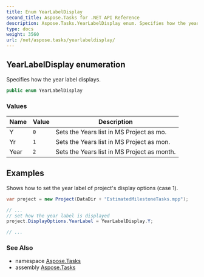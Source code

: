 ```yaml
---
title: Enum YearLabelDisplay
second_title: Aspose.Tasks for .NET API Reference
description: Aspose.Tasks.YearLabelDisplay enum. Specifies how the year label displays
type: docs
weight: 3560
url: /net/aspose.tasks/yearlabeldisplay/
---
```

## YearLabelDisplay enumeration

Specifies how the year label displays.

```csharp
public enum YearLabelDisplay
```

### Values

| Name | Value | Description |
| --- | --- | --- |
| Y | `0` | Sets the Years list in MS Project as mo. |
| Yr | `1` | Sets the Years list in MS Project as mon. |
| Year | `2` | Sets the Years list in MS Project as month. |

## Examples

Shows how to set the year label of project's display options (case 1).

```csharp
var project = new Project(DataDir + "EstimatedMilestoneTasks.mpp");

// ...
// set how the year label is displayed
project.DisplayOptions.YearLabel = YearLabelDisplay.Y;

// ...
```

### See Also

* namespace [Aspose.Tasks](../../aspose.tasks/)
* assembly [Aspose.Tasks](../../)


